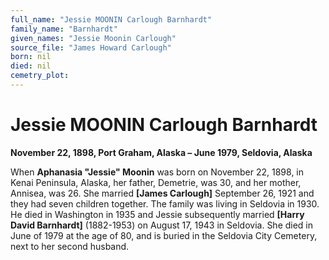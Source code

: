 ```yaml
---
full_name: "Jessie MOONIN Carlough Barnhardt"
family_name: "Barnhardt"
given_names: "Jessie Moonin Carlough"
source_file: "James Howard Carlough"
born: nil
died: nil
cemetry_plot: 
---
```

# Jessie MOONIN Carlough Barnhardt

**November 22, 1898, Port Graham, Alaska – June 1979, Seldovia, Alaska**

When **Aphanasia "Jessie" Moonin** was born on November 22, 1898, in
Kenai Peninsula, Alaska, her father, Demetrie, was 30, and her mother,
Annisea, was 26. She married **\[James Carlough\]** September 26, 1921
and they had seven children together. The family was living in Seldovia
in 1930. He died in Washington in 1935 and Jessie subsequently married
**\[Harry David Barnhardt\]** (1882-1953) on August 17, 1943 in
Seldovia. She died in June of 1979 at the age of 80, and is buried in
the Seldovia City Cemetery, next to her second husband.

